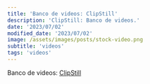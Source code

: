 ```yaml
---
title: 'Banco de videos: ClipStill'
description: 'ClipStill: Banco de videos.'
date: '2023/07/02'
modified_date: '2023/07/02'
image: /assets/images/posts/stock-video.png
subtitle: 'videos'
tags: 'videos'
---
```


Banco de videos: [ClipStill](https://www.clipstill.com)
